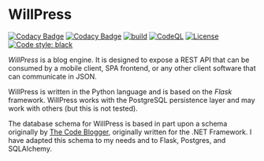 # WillPress

[![Codacy Badge](https://app.codacy.com/project/badge/Grade/dfbc8f722a5e4eef81e8f35c8ee1f206)](https://www.codacy.com/gh/waellison/willpress/dashboard?utm_source=github.com&amp;utm_medium=referral&amp;utm_content=waellison/willpress&amp;utm_campaign=Badge_Grade)
[![Codacy Badge](https://app.codacy.com/project/badge/Coverage/dfbc8f722a5e4eef81e8f35c8ee1f206)](https://www.codacy.com/gh/waellison/willpress/dashboard?utm_source=github.com&utm_medium=referral&utm_content=waellison/willpress&utm_campaign=Badge_Coverage)
[![build](https://github.com/waellison/willpress/actions/workflows/pytest.yml/badge.svg)](https://github.com/waellison/willpress/actions/workflows/pytest.yml)
[![CodeQL](https://github.com/waellison/willpress/actions/workflows/codeql-analysis.yml/badge.svg)](https://github.com/waellison/willpress/actions/workflows/codeql-analysis.yml)
[![License](https://img.shields.io/github/license/waellison/willpress)](#)
[![Code style: black](https://img.shields.io/badge/code%20style-black-000000.svg)](https://github.com/psf/black)

_WillPress_ is a blog engine.  It is designed to expose a REST API that
can be consumed by a mobile client, SPA frontend, or any other client
software that can communicate in JSON.

WillPress is written in the Python language and is based on the _Flask_
framework.  WillPress works with the PostgreSQL persistence layer and
may work with others (but this is not tested).

The database schema for WillPress is based in part upon a schema
originally by [The Code Blogger][0], originally written for the
.NET Framework.  I have adapted this schema to my needs and to
Flask, Postgres, and SQLAlchemy.

[0]: https://thecodeblogger.com/2021/06/25/database-schema-for-blog-management-using-net-ef-core/
